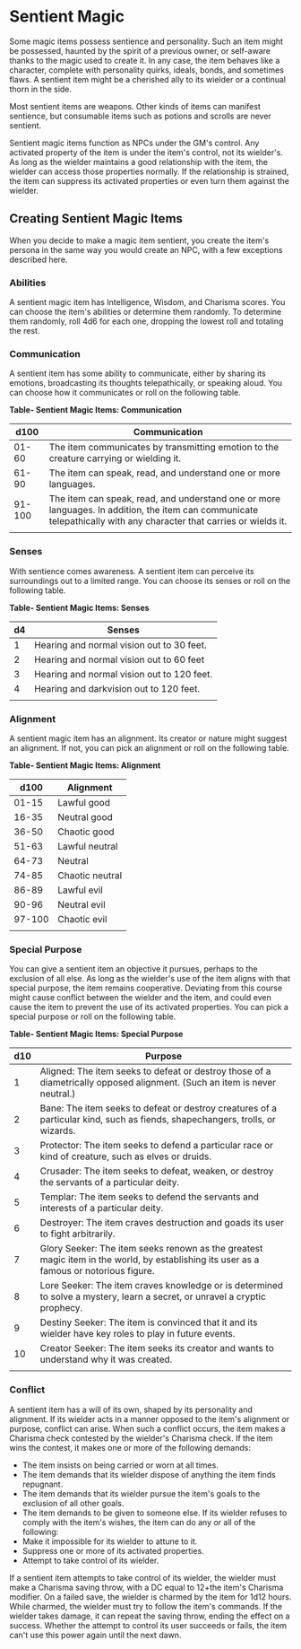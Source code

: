 # Sentient Magic

Some magic items possess sentience and personality. Such an item might be possessed, haunted by the spirit of a previous owner, or self-aware thanks to the magic used to create it. In any case, the item behaves like a character, complete with personality quirks, ideals, bonds, and sometimes flaws. A sentient item might be a cherished ally to its wielder or a continual thorn in the side.

Most sentient items are weapons. Other kinds of items can manifest sentience, but consumable items such as potions and scrolls are never sentient.

Sentient magic items function as NPCs under the GM's control. Any activated property of the item is under the item's control, not its wielder's. As long as the wielder maintains a good relationship with the item, the wielder can access those properties normally. If the relationship is strained, the item can suppress its activated properties or even turn them against the wielder.

## Creating Sentient Magic Items

When you decide to make a magic item sentient, you create the item's persona in the same way you would create an NPC, with a few exceptions described here.

### Abilities

A sentient magic item has Intelligence, Wisdom, and Charisma scores. You can choose the item's abilities or determine them randomly. To determine them randomly, roll 4d6 for each one, dropping the lowest roll and totaling the rest.

### Communication

A sentient item has some ability to communicate, either by sharing its emotions, broadcasting its thoughts telepathically, or speaking aloud. You can choose how it communicates or roll on the following table.

**Table- Sentient Magic Items: Communication**

| d100   | Communication                                                                                                                                                      |
|--------|--------------------------------------------------------------------------------------------------------------------------------------------------------------------|
| 01-60  | The item communicates by transmitting emotion to the creature carrying or wielding it.                                                                             |
| 61-90  | The item can speak, read, and understand one or more languages.                                                                                                    |
| 91-100 | The item can speak, read, and understand one or more languages. In addition, the item can communicate telepathically with any character that carries or wields it. |
|        |                                                                                                                                                                    |

### Senses

With sentience comes awareness. A sentient item can perceive its surroundings out to a limited range. You can choose its senses or roll on the following table.

**Table- Sentient Magic Items: Senses**

| d4 | Senses                                     |
|----|--------------------------------------------|
| 1  | Hearing and normal vision out to 30 feet.  |
| 2  | Hearing and normal vision out to 60 feet   |
| 3  | Hearing and normal vision out to 120 feet. |
| 4  | Hearing and darkvision out to 120 feet.    |
|    |                                            |

### Alignment

A sentient magic item has an alignment. Its creator or nature might suggest an alignment. If not, you can pick an alignment or roll on the following table.

**Table- Sentient Magic Items: Alignment**

| d100   | Alignment       |
|--------|-----------------|
| 01-15  | Lawful good     |
| 16-35  | Neutral good    |
| 36-50  | Chaotic good    |
| 51-63  | Lawful neutral  |
| 64-73  | Neutral         |
| 74-85  | Chaotic neutral |
| 86-89  | Lawful evil     |
| 90-96  | Neutral evil    |
| 97-100 | Chaotic evil    |
|        |                 |

### Special Purpose

You can give a sentient item an objective it pursues, perhaps to the exclusion of all else. As long as the wielder's use of the item aligns with that special purpose, the item remains cooperative. Deviating from this course might cause conflict between the wielder and the item, and could even cause the item to prevent the use of its activated properties. You can pick a special purpose or roll on the following table.

**Table- Sentient Magic Items: Special Purpose**

| d10 | Purpose                                                                                                                                |
|-----|----------------------------------------------------------------------------------------------------------------------------------------|
| 1   | Aligned: The item seeks to defeat or destroy those of a diametrically opposed alignment. (Such an item is never neutral.)              |
| 2   | Bane: The item seeks to defeat or destroy creatures of a particular kind, such as fiends, shapechangers, trolls, or wizards.           |
| 3   | Protector: The item seeks to defend a particular race or kind of creature, such as elves or druids.                                    |
| 4   | Crusader: The item seeks to defeat, weaken, or destroy the servants of a particular deity.                                             |
| 5   | Templar: The item seeks to defend the servants and interests of a particular deity.                                                    |
| 6   | Destroyer: The item craves destruction and goads its user to fight arbitrarily.                                                        |
| 7   | Glory Seeker: The item seeks renown as the greatest magic item in the world, by establishing its user as a famous or notorious figure. |
| 8   | Lore Seeker: The item craves knowledge or is determined to solve a mystery, learn a secret, or unravel a cryptic prophecy.             |
| 9   | Destiny Seeker: The item is convinced that it and its wielder have key roles to play in future events.                                 |
| 10  | Creator Seeker: The item seeks its creator and wants to understand why it was created.                                                 |
|     |                                                                                                                                        |

### Conflict

A sentient item has a will of its own, shaped by its personality and alignment. If its wielder acts in a manner opposed to the item's alignment or purpose, conflict can arise. When such a conflict occurs, the item makes a Charisma check contested by the wielder's Charisma check. If the item wins the contest, it makes one or more of the following demands:

- The item insists on being carried or worn at all times.
- The item demands that its wielder dispose of anything the item finds repugnant.
- The item demands that its wielder pursue the item's goals to the exclusion of all other goals.
- The item demands to be given to someone else. If its wielder refuses to comply with the item's wishes, the item can do any or all of the following:
- Make it impossible for its wielder to attune to it.
- Suppress one or more of its activated properties.
- Attempt to take control of its wielder.

If a sentient item attempts to take control of its wielder, the wielder must make a Charisma saving throw, with a DC equal to 12+the item's Charisma modifier. On a failed save, the wielder is charmed by the item for 1d12 hours. While charmed, the wielder must try to follow the item's commands. If the wielder takes damage, it can repeat the saving throw, ending the effect on a success. Whether the attempt to control its user succeeds or fails, the item can't use this power again until the next dawn.